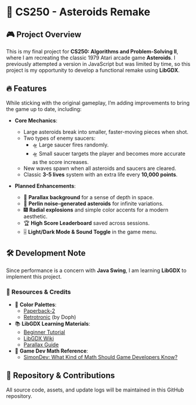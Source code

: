 # 🚀 CS250 - Asteroids Remake

## 🎮 Project Overview
This is my final project for **CS250: Algorithms and Problem-Solving II**, where I am recreating the classic 1979 Atari arcade game **Asteroids**. I previously attempted a version in JavaScript but was limited by time, so this project is my opportunity to develop a functional remake using **LibGDX**.

## 🔥 Features
While sticking with the original gameplay, I’m adding improvements to bring the game up to date, including:

- **Core Mechanics**:
  - Large asteroids break into smaller, faster-moving pieces when shot.
  - Two types of enemy saucers:  
    - 🛸 Large saucer fires randomly.  
    - 🛸 Small saucer targets the player and becomes more accurate as the score increases.
  - New waves spawn when all asteroids and saucers are cleared.
  - Classic **3-5 lives** system with an extra life every **10,000 points**.

- **Planned Enhancements**:
  - 🌌 **Parallax background** for a sense of depth in space.
  - 🎨 **Perlin noise-generated asteroids** for infinite variations.
  - 🎆 **Radial explosions** and simple color accents for a modern aesthetic.
  - 🏆 **High Score Leaderboard** saved across sessions.
  - 🎚️ **Light/Dark Mode & Sound Toggle** in the game menu.

## 🛠️ Development Note
Since performance is a concern with **Java Swing**, I am learning **LibGDX** to implement this project.

### 📖 Resources & Credits
- 🎨 **Color Palettes**:  
  - [Paperback-2](https://lospec.com/palette-list/paperback-2)  
  - [Retrotronic](https://lospec.com/palette-list/retrotronic) (by Doph)
- 📚 **LibGDX Learning Materials**:  
  - [Beginner Tutorial](https://colourtann.github.io/HelloLibgdx/index.html)  
  - [LibGDX Wiki](https://libgdx.com/wiki/)  
  - [Parallax Guide](https://libgdxinfo.wordpress.com/parallax/)
- 🔢 **Game Dev Math Reference**:  
  - [SimonDev: What Kind of Math Should Game Developers Know?](https://www.youtube.com/watch?v=eRVRioN4GwA&list=WL&index=25)

## 💾 Repository & Contributions
All source code, assets, and update logs will be maintained in this GitHub repository.
